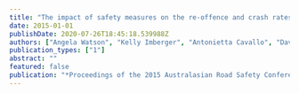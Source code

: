 ```yaml
---
title: "The impact of safety measures on the re-offence and crash rates of drink-driving offenders in Victoria"
date: 2015-01-01
publishDate: 2020-07-26T18:45:18.539988Z
authors: ["Angela Watson", "Kelly Imberger", "Antonietta Cavallo", "David Healy", "James Freeman", "Ashleigh Filtness", "Hollie Wilson", "John Catchpole"]
publication_types: ["1"]
abstract: ""
featured: false
publication: "*Proceedings of the 2015 Australasian Road Safety Conference (ARSC2015):*"
---
```


